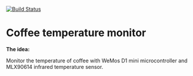 [![Build Status](https://travis-ci.org/avrj/coffee-temperature.svg?branch=master)](https://travis-ci.org/avrj/coffee-temperature)

# Coffee temperature monitor
**The idea:**

Monitor the temperature of coffee with WeMos D1 mini microcontroller and MLX90614 infrared temperature sensor.
